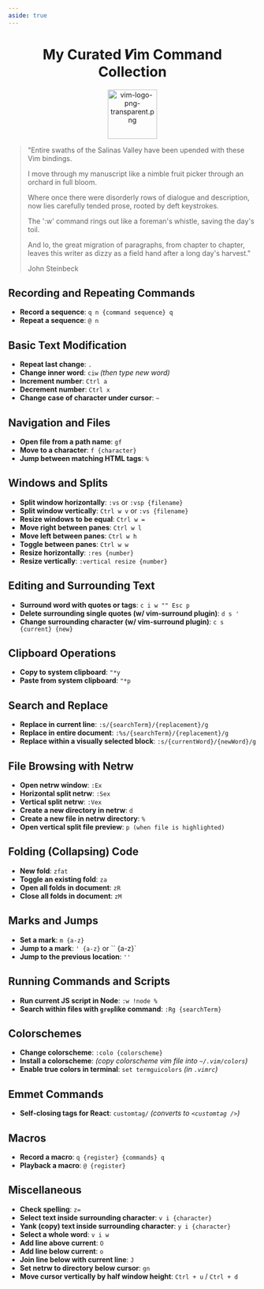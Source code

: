```yaml
---
aside: true
---
```


<h1 align="center">My Curated 𝑽im Command Collection</h1>


<p align="center">
    <img src="./assets/vim-logo.png" alt="vim-logo-png-transparent.png" width="100px" />
</p>

>"Entire swaths of the Salinas Valley have been upended with these Vim bindings.
>
>I move through my manuscript like a nimble fruit picker through an orchard in full bloom.
>
>Where once there were disorderly rows of dialogue and description, now lies carefully tended prose, rooted by deft keystrokes.
>
>The ':w' command rings out like a foreman's whistle, saving the day's toil.
>
>And lo, the great migration of paragraphs, from chapter to chapter, leaves this writer as dizzy as a field hand after a long day's harvest."
>
>
>John Steinbeck
## **Recording and Repeating Commands**

- **Record a sequence**: `q n {command sequence} q`
- **Repeat a sequence**: `@ n`

## **Basic Text Modification**

- **Repeat last change**: `.`
- **Change inner word**: `ciw` *(then type new word)*
- **Increment number**: `Ctrl a`
- **Decrement number**: `Ctrl x`
- **Change case of character under cursor**: `~`

## **Navigation and Files**

- **Open file from a path name**: `gf`
- **Move to a character**: `f {character}`
- **Jump between matching HTML tags**: `%`

## **Windows and Splits**

- **Split window horizontally**: `:vs` or `:vsp {filename}`
- **Split window vertically**: `Ctrl w v` or `:vs {filename}`
- **Resize windows to be equal**: `Ctrl w =`
- **Move right between panes**: `Ctrl w l`
- **Move left between panes**: `Ctrl w h`
- **Toggle between panes**: `Ctrl w w`
- **Resize horizontally**: `:res {number}`
- **Resize vertically**: `:vertical resize {number}`

## **Editing and Surrounding Text**

- **Surround word with quotes or tags**: `c i w "" Esc p`
- **Delete surrounding single quotes (w/ vim-surround plugin)**: `d s '`
- **Change surrounding character (w/ vim-surround plugin)**: `c s {current} {new}`

## **Clipboard Operations**

- **Copy to system clipboard**: `"*y`
- **Paste from system clipboard**: `"*p`

## **Search and Replace**

- **Replace in current line**: `:s/{searchTerm}/{replacement}/g`
- **Replace in entire document**: `:%s/{searchTerm}/{replacement}/g`
- **Replace within a visually selected block**: `:s/{currentWord}/{newWord}/g`

## **File Browsing with Netrw**

- **Open netrw window**: `:Ex`
- **Horizontal split netrw**: `:Sex`
- **Vertical split netrw**: `:Vex`
- **Create a new directory in netrw**: `d`
- **Create a new file in netrw directory**: `%`
- **Open vertical split file preview**: `p (when file is highlighted)`

## **Folding (Collapsing) Code**

- **New fold**: `zfat`
- **Toggle an existing fold**: `za`
- **Open all folds in document**: `zR`
- **Close all folds in document**: `zM`

## **Marks and Jumps**

- **Set a mark**: `m {a-z}`
- **Jump to a mark**: `' {a-z}` or `` {a-z}`
- **Jump to the previous location**: `''`

## **Running Commands and Scripts**

- **Run current JS script in Node**: `:w !node %`
- **Search within files with `grep`like command**: `:Rg {searchTerm}`

## **Colorschemes**

- **Change colorscheme**: `:colo {colorscheme}`
- **Install a colorscheme**: *(copy colorscheme vim file into `~/.vim/colors`)*
- **Enable true colors in terminal**: `set termguicolors` *(in `.vimrc`)*

## **Emmet Commands**

- **Self-closing tags for React**: `customtag/` *(converts to `<customtag />`)*

## **Macros**

- **Record a macro**: `q {register} {commands} q`
- **Playback a macro**: `@ {register}`

## **Miscellaneous**

- **Check spelling**: `z=`
- **Select text inside surrounding character**: `v i {character}`
- **Yank (copy) text inside surrounding character**: `y i {character}`
- **Select a whole word**: `v i w`
- **Add line above current**: `O`
- **Add line below current**: `o`
- **Join line below with current line**: `J`
- **Set netrw to directory below cursor**: `gn`
- **Move cursor vertically by half window height**: `Ctrl + u` / `Ctrl + d`

